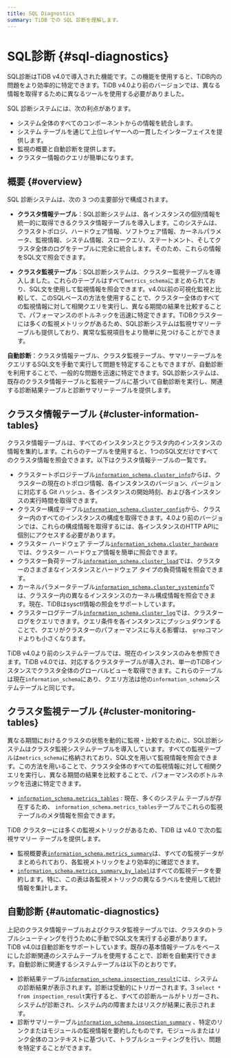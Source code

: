 ```yaml
---
title: SQL Diagnostics
summary: TiDB での SQL 診断を理解します。
---
```


# SQL診断 {#sql-diagnostics}

SQL診断はTiDB v4.0で導入された機能です。この機能を使用すると、TiDB内の問題をより効率的に特定できます。TiDB v4.0より前のバージョンでは、異なる情報を取得するために異なるツールを使用する必要がありました。

SQL 診断システムには、次の利点があります。

-   システム全体のすべてのコンポーネントからの情報を統合します。
-   システム テーブルを通じて上位レイヤーへの一貫したインターフェイスを提供します。
-   監視の概要と自動診断を提供します。
-   クラスター情報のクエリが簡単になります。

## 概要 {#overview}

SQL 診断システムは、次の 3 つの主要部分で構成されます。

-   **クラスタ情報テーブル**：SQL診断システムは、各インスタンスの個別情報を統一的に取得できるクラスタ情報テーブルを導入します。このシステムは、クラスタトポロジ、ハードウェア情報、ソフトウェア情報、カーネルパラメータ、監視情報、システム情報、スロークエリ、ステートメント、そしてクラスタ全体のログをテーブルに完全に統合します。そのため、これらの情報をSQL文で照会できます。

-   **クラスタ監視テーブル**：SQL診断システムは、クラスター監視テーブルを導入しました。これらのテーブルはすべて`metrics_schema`にまとめられており、SQL文を使用して監視情報を照会できます。v4.0以前の可視化監視と比較して、このSQLベースの方法を使用することで、クラスター全体のすべての監視情報に対して相関クエリを実行し、異なる期間の結果を比較することで、パフォーマンスのボトルネックを迅速に特定できます。TiDBクラスターには多くの監視メトリックがあるため、SQL診断システムは監視サマリーテーブルも提供しており、異常な監視項目をより簡単に見つけることができます。

**自動診断**：クラスタ情報テーブル、クラスタ監視テーブル、サマリーテーブルをクエリするSQL文を手動で実行して問題を特定することもできますが、自動診断を利用することで、一般的な問題を迅速に特定できます。SQL診断システムは、既存のクラスタ情報テーブルと監視テーブルに基づいて自動診断を実行し、関連する診断結果テーブルと診断サマリーテーブルを提供します。

## クラスタ情報テーブル {#cluster-information-tables}

クラスタ情報テーブルは、すべてのインスタンスとクラスタ内のインスタンスの情報を集約します。これらのテーブルを使用すると、1つのSQL文だけですべてのクラスタ情報を照会できます。以下はクラスタ情報テーブルの一覧です。

-   クラスタートポロジテーブル[`information_schema.cluster_info`](/information-schema/information-schema-cluster-info.md)からは、クラスターの現在のトポロジ情報、各インスタンスのバージョン、バージョンに対応する Git ハッシュ、各インスタンスの開始時刻、および各インスタンスの実行時間を取得できます。
-   クラスター構成テーブル[`information_schema.cluster_config`](/information-schema/information-schema-cluster-config.md)から、クラスター内のすべてのインスタンスの構成を取得できます。4.0より前のバージョンでは、これらの構成情報を取得するには、各インスタンスのHTTP APIに個別にアクセスする必要があります。
-   クラスター ハードウェア テーブル[`information_schema.cluster_hardware`](/information-schema/information-schema-cluster-hardware.md)では、クラスター ハードウェア情報を簡単に照会できます。
-   クラスター負荷テーブル[`information_schema.cluster_load`](/information-schema/information-schema-cluster-load.md)では、クラスターのさまざまなインスタンスとハードウェア タイプの負荷情報を照会できます。
-   カーネルパラメータテーブル[`information_schema.cluster_systeminfo`](/information-schema/information-schema-cluster-systeminfo.md)では、クラスター内の異なるインスタンスのカーネル構成情報を照会できます。現在、TiDBはsysctl情報の照会をサポートしています。
-   クラスターログテーブル[`information_schema.cluster_log`](/information-schema/information-schema-cluster-log.md)では、クラスターログをクエリできます。クエリ条件を各インスタンスにプッシュダウンすることで、クエリがクラスターのパフォーマンスに与える影響は、 `grep`コマンドよりも小さくなります。

TiDB v4.0より前のシステムテーブルでは、現在のインスタンスのみを参照できます。TiDB v4.0では、対応するクラスタテーブルが導入され、単一のTiDBインスタンスでクラスタ全体のグローバルビューを取得できます。これらのテーブルは現在`information_schema`にあり、クエリ方法は他の`information_schema`システムテーブルと同じです。

## クラスタ監視テーブル {#cluster-monitoring-tables}

異なる期間におけるクラスタの状態を動的に監視・比較するために、SQL診断システムはクラスタ監視システムテーブルを導入しています。すべての監視テーブルは`metrics_schema`に格納されており、SQL文を用いて監視情報を照会できます。この方法を用いることで、クラスタ全体のすべての監視情報に対して相関クエリを実行し、異なる期間の結果を比較することで、パフォーマンスのボトルネックを迅速に特定できます。

-   [`information_schema.metrics_tables`](/information-schema/information-schema-metrics-tables.md) : 現在、多くのシステム テーブルが存在するため、 `information_schema.metrics_tables`テーブルでこれらの監視テーブルのメタ情報を照会できます。

TiDB クラスターには多くの監視メトリックがあるため、TiDB は v4.0 で次の監視サマリー テーブルを提供します。

-   監視概要表[`information_schema.metrics_summary`](/information-schema/information-schema-metrics-summary.md)は、すべての監視データがまとめられており、各監視メトリックをより効率的に確認できます。
-   [`information_schema.metrics_summary_by_label`](/information-schema/information-schema-metrics-summary.md)はすべての監視データを要約します。特に、この表は各監視メトリックの異なるラベルを使用して統計情報を集計します。

## 自動診断 {#automatic-diagnostics}

上記のクラスタ情報テーブルおよびクラスタ監視テーブルでは、クラスタのトラブルシューティングを行うために手動でSQL文を実行する必要があります。TiDB v4.0は自動診断をサポートしています。既存の基本情報テーブルをベースにした診断関連のシステムテーブルを使用することで、診断を自動実行できます。自動診断に関連するシステムテーブルは以下のとおりです。

-   診断結果テーブル[`information_schema.inspection_result`](/information-schema/information-schema-inspection-result.md)には、システムの診断結果が表示されます。診断は受動的にトリガーされます。3 `select * from inspection_result`実行すると、すべての診断ルールがトリガーされ、システムが診断され、システム内の障害またはリスクが結果に表示されます。
-   診断サマリーテーブル[`information_schema.inspection_summary`](/information-schema/information-schema-inspection-summary.md) 、特定のリンクまたはモジュールの監視情報を要約したものです。モジュールまたはリンク全体のコンテキストに基づいて、トラブルシューティングを行い、問題を特定することができます。
